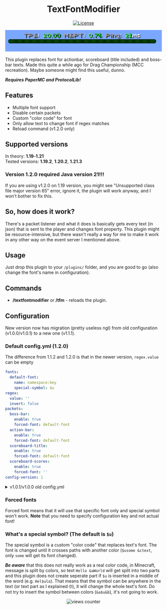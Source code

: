 <h1 style="text-align: center">TextFontModifier</h1>
<div style="text-align: center">

[![License](https://img.shields.io/badge/license-MIT-blue.svg)](/LICENSE.md)

</div>
<div style="text-align: center">
    <img src="assets/bossbar.png" alt="bossbar example"/>
</div>

This plugin replaces font for actionbar, scoreboard (title included) and boss-bar texts.
Made this quite a while ago for Drag Championship (MCC recreation). Maybe someone might find this useful, dunno.

***Requires PaperMC and ProtocolLib!***

## Features
- Multiple font support
- Disable certain packets
- Custom "color code" for font
- Only allow text to change font if regex matches
- Reload command (v1.2.0 only)

## Supported versions
In theory: **1.19**–**1.21**\
Tested versions: **1.19.2**, **1.20.2**, **1.21.3**

### **Version 1.2.0 required Java version 21!!!**

If you are using v1.2.0 on 1.19 version, you might see "Unsupported class file major version 65" error,
ignore it, the plugin will work anyway, and I won't bother to fix this.

## So, how does it work?

There's a packet listener and what it does is basically gets every text (in json) that is sent to the player and changes font property. This plugin might be resource-intensive, but there wasn't really a way for me to make it work in any other way on the event server I mentioned above.

## Usage
Just drop this plugin to your `/plugins/` folder, and you are good to go (also change the font's name in configuration).

## Commands
* **/textfontmodifier** or **/tfm** - reloads the plugin. 

## Configuration

New version now has migration (pretty useless ngl) from old configuration (v1.0.0/v1.0.1) to a new one (v1.1.1).

### Default config.yml (1.2.0)
The difference from 1.1.2 and 1.2.0 is that in the newer version, `regex.value` can be empty
```yaml
fonts:
  default-font:
    name: namespace:key
    special-symbol: $u
regex:
  value: ''
  invert: false
packets:
  boss-bar:
    enable: true
    forced-font: default-font
  action-bar:
    enable: true
    forced-font: default-font
  scoreboard-title:
    enable: true
    forced-font: default-font
  scoreboard-scores:
    enable: true
    forced-font: ''
config-version: 1
```

<details>
  <summary>v1.0.1/v1.0.0 old config.yml</summary>

  ```yaml
  font: minecraft:key
  regex: '[\p{Print}&&[^~,],]+'
  invert-regex: false
  packets:
    boss-bar: true
    action-bar: true
    scoreboard-title: true
    scoreboard-scores: true
  special-symbol-for-scoreboards: $u
  ```
</details>

### Forced fonts
Forced font means that it will use that specific font only and special symbol won't work. **Note** that you need to specify configuration key and not actual font!

### What's a special symbol? (The default is `$u`)
The special symbol is a custom "color code" that replaces text's font. The font is changed until it crosses paths with another color (`$usome &ctext`, only `some` will get its font changed).

***Be aware*** that this does not really work as a real color code, in Minecraft, message is split by colors, so text `Hello &aWorld` will get split into two parts and this plugin does not create seperate part if `$u` is inserted in a middle of the word (e.g. `Hel$ulo`). That means that the symbol can be anywhere in the text (or text part as I explained 🤓), it will change the whole text's font. Do not try to insert the symbol between colors (`&a$u&b`), it's not going to work.

<div align="center">
    <img src="https://count.getloli.com/get/@:itstautvydas-textfontmodifier?theme=gelbooru" alt="views counter"/>
</div>
